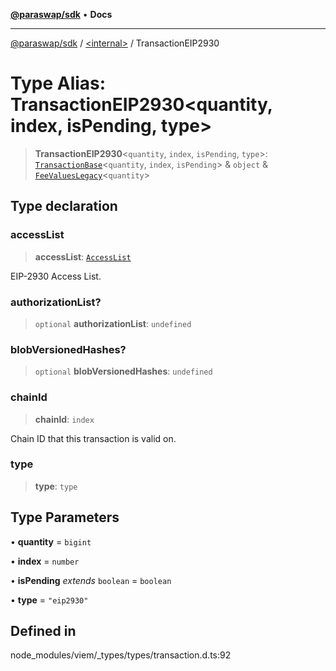 [**@paraswap/sdk**](../../README.md) • **Docs**

***

[@paraswap/sdk](../../globals.md) / [\<internal\>](../README.md) / TransactionEIP2930

# Type Alias: TransactionEIP2930\<quantity, index, isPending, type\>

> **TransactionEIP2930**\<`quantity`, `index`, `isPending`, `type`\>: [`TransactionBase`](TransactionBase.md)\<`quantity`, `index`, `isPending`\> & `object` & [`FeeValuesLegacy`](FeeValuesLegacy.md)\<`quantity`\>

## Type declaration

### accessList

> **accessList**: [`AccessList`](AccessList.md)

EIP-2930 Access List.

### authorizationList?

> `optional` **authorizationList**: `undefined`

### blobVersionedHashes?

> `optional` **blobVersionedHashes**: `undefined`

### chainId

> **chainId**: `index`

Chain ID that this transaction is valid on.

### type

> **type**: `type`

## Type Parameters

• **quantity** = `bigint`

• **index** = `number`

• **isPending** *extends* `boolean` = `boolean`

• **type** = `"eip2930"`

## Defined in

node\_modules/viem/\_types/types/transaction.d.ts:92
